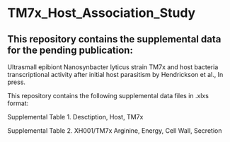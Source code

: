 # TM7x_Host_Association_Study

## This repository contains the supplemental data for the pending publication:
Ultrasmall epibiont Nanosynbacter lyticus strain TM7x and host bacteria transcriptional activity after initial host parasitism by Hendrickson et al., In press.

This repository contains the following supplemental data files in .xlxs format:

Supplemental Table 1. Desctiption, Host, TM7x

Supplemental Table 2. XH001/TM7x Arginine, Energy, Cell Wall, Secretion
